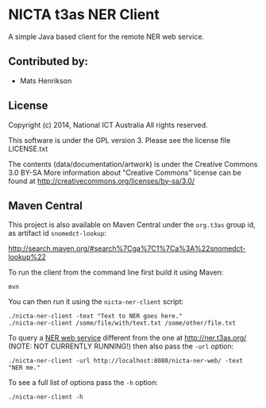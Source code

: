 # NICTA t3as NER Client

A simple Java based client for the remote NER web service.


## Contributed by:

- Mats Henrikson


## License

Copyright (c) 2014, National ICT Australia
All rights reserved.

This software is under the GPL version 3.
Please see the license file LICENSE.txt

The contents (data/documentation/artwork) is under the Creative Commons 3.0 BY-SA 
More information about "Creative Commons" license can be found at
http://creativecommons.org/licenses/by-sa/3.0/


## Maven Central

This project is also available on Maven Central under the `org.t3as` group id, as artifact id `snomedct-lookup`:

<http://search.maven.org/#search%7Cga%7C1%7Ca%3A%22snomedct-lookup%22>


To run the client from the command line first build it using Maven:

    mvn

You can then run it using the `nicta-ner-client` script:

    ./nicta-ner-client -text "Text to NER goes here."
    ./nicta-ner-client /some/file/with/text.txt /some/other/file.txt

To query a [NER web service](../nicta-ner-web) different from the one at <http://ner.t3as.org/> (NOTE: NOT CURRENTLY RUNNING!) then also pass the `-url` option:
 
    ./nicta-ner-client -url http://localhost:8080/nicta-ner-web/ -text "NER me."
    
To see a full list of options pass the `-h` option:

    ./nicta-ner-client -h
